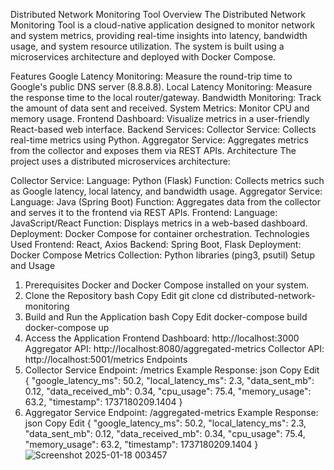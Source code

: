 Distributed Network Monitoring Tool
Overview
The Distributed Network Monitoring Tool is a cloud-native application designed to monitor network and system metrics, providing real-time insights into latency, bandwidth usage, and system resource utilization. The system is built using a microservices architecture and deployed with Docker Compose.

Features
Google Latency Monitoring: Measure the round-trip time to Google's public DNS server (8.8.8.8).
Local Latency Monitoring: Measure the response time to the local router/gateway.
Bandwidth Monitoring: Track the amount of data sent and received.
System Metrics: Monitor CPU and memory usage.
Frontend Dashboard: Visualize metrics in a user-friendly React-based web interface.
Backend Services:
Collector Service: Collects real-time metrics using Python.
Aggregator Service: Aggregates metrics from the collector and exposes them via REST APIs.
Architecture
The project uses a distributed microservices architecture:

Collector Service:
Language: Python (Flask)
Function: Collects metrics such as Google latency, local latency, and bandwidth usage.
Aggregator Service:
Language: Java (Spring Boot)
Function: Aggregates data from the collector and serves it to the frontend via REST APIs.
Frontend:
Language: JavaScript/React
Function: Displays metrics in a web-based dashboard.
Deployment:
Docker Compose for container orchestration.
Technologies Used
Frontend: React, Axios
Backend: Spring Boot, Flask
Deployment: Docker Compose
Metrics Collection: Python libraries (ping3, psutil)
Setup and Usage
1. Prerequisites
Docker and Docker Compose installed on your system.
2. Clone the Repository
bash
Copy
Edit
git clone <repository-url>
cd distributed-network-monitoring
3. Build and Run the Application
bash
Copy
Edit
docker-compose build
docker-compose up
4. Access the Application
Frontend Dashboard: http://localhost:3000
Aggregator API: http://localhost:8080/aggregated-metrics
Collector API: http://localhost:5001/metrics
Endpoints
1. Collector Service
Endpoint: /metrics
Example Response:
json
Copy
Edit
{
    "google_latency_ms": 50.2,
    "local_latency_ms": 2.3,
    "data_sent_mb": 0.12,
    "data_received_mb": 0.34,
    "cpu_usage": 75.4,
    "memory_usage": 63.2,
    "timestamp": 1737180209.1404
}
2. Aggregator Service
Endpoint: /aggregated-metrics
Example Response:
json
Copy
Edit
{
    "google_latency_ms": 50.2,
    "local_latency_ms": 2.3,
    "data_sent_mb": 0.12,
    "data_received_mb": 0.34,
    "cpu_usage": 75.4,
    "memory_usage": 63.2,
    "timestamp": 1737180209.1404
}
![Screenshot 2025-01-18 003457](https://github.com/user-attachments/assets/4c819e50-0588-434f-88f3-86f8bf3b5de0)

